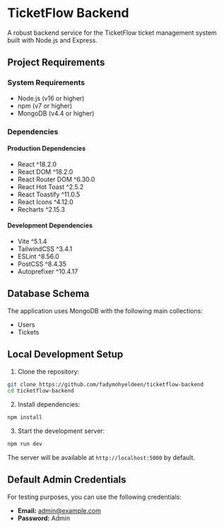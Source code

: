 # TicketFlow Backend

A robust backend service for the TicketFlow ticket management system built with Node.js and Express.

## Project Requirements

### System Requirements

- Node.js (v16 or higher)
- npm (v7 or higher)
- MongoDB (v4.4 or higher)

### Dependencies

#### Production Dependencies

- React ^18.2.0
- React DOM ^18.2.0
- React Router DOM ^6.30.0
- React Hot Toast ^2.5.2
- React Toastify ^11.0.5
- React Icons ^4.12.0
- Recharts ^2.15.3

#### Development Dependencies

- Vite ^5.1.4
- TailwindCSS ^3.4.1
- ESLint ^8.56.0
- PostCSS ^8.4.35
- Autoprefixer ^10.4.17

## Database Schema

The application uses MongoDB with the following main collections:

- Users
- Tickets

## Local Development Setup

1. Clone the repository:

```bash
git clone https://github.com/fadymohyeldeen/ticketflow-backend
cd ticketflow-backend
```

2. Install dependencies:

```bash
npm install
```

3. Start the development server:

```bash
npm run dev
```

The server will be available at `http://localhost:5000` by default.

## Default Admin Credentials

For testing purposes, you can use the following credentials:

- **Email:** admin@example.com
- **Password:** Admin

